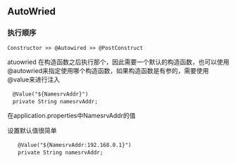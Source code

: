 ## AutoWried

### 执行顺序
    Constructor >> @Autowired >> @PostConstruct

atuowried 在构造函数之后执行那个，因此需要一个默认的构造函数，也可以使用@autowried来指定使用哪个构造函数，如果构造函数是有参的，需要使用@value来进行注入


    　@Value("${NamesrvAddr}")
    　private String namesrvAddr;

在application.properties中NamesrvAddr的值

设置默认值很简单



    　　@Value("${NamesrvAddr:192.168.0.1}")
    　　private String namesrvAddr;





